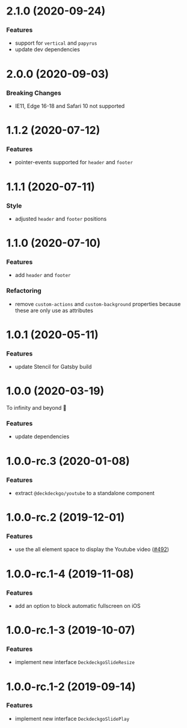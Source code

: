 # 2.1.0 (2020-09-24)

### Features

- support for `vertical` and `papyrus`
- update dev dependencies

# 2.0.0 (2020-09-03)

### Breaking Changes

- IE11, Edge 16-18 and Safari 10 not supported

# 1.1.2 (2020-07-12)

### Features

- pointer-events supported for `header` and `footer`

# 1.1.1 (2020-07-11)

### Style

- adjusted `header` and `footer` positions

# 1.1.0 (2020-07-10)

### Features

- add `header` and `footer`

### Refactoring

- remove `custom-actions` and `custom-background` properties because these are only use as attributes

# 1.0.1 (2020-05-11)

### Features

- update Stencil for Gatsby build

# 1.0.0 (2020-03-19)

To infinity and beyond 🚀

### Features

- update dependencies

# 1.0.0-rc.3 (2020-01-08)

### Features

- extract `@deckdeckgo/youtube` to a standalone component

# 1.0.0-rc.2 (2019-12-01)

### Features

- use the all element space to display the Youtube video ([#492](https://github.com/deckgo/deckdeckgo/issues/492))

# 1.0.0-rc.1-4 (2019-11-08)

### Features

- add an option to block automatic fullscreen on iOS

# 1.0.0-rc.1-3 (2019-10-07)

### Features

- implement new interface `DeckdeckgoSlideResize`

# 1.0.0-rc.1-2 (2019-09-14)

### Features

- implement new interface `DeckdeckgoSlidePlay`
